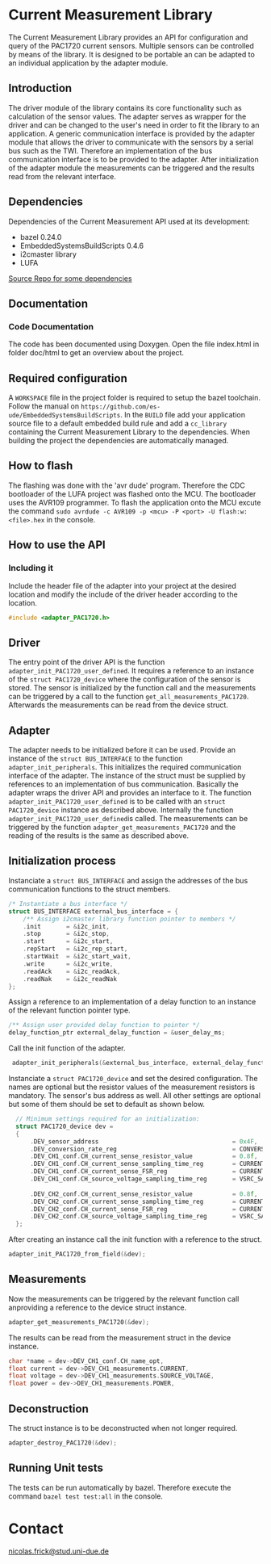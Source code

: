 # Current Measurement Library
The Current Measurement Library provides an API for configuration and query of the PAC1720 current sensors. Multiple sensors can be controlled by means of the library. It is designed to be portable an can be adapted to an individual application by the adapter module. 

## Introduction
The driver module of the library contains its core functionality such as calculation of the sensor values. The adapter serves as wrapper for the driver and can be changed to the user's need in order to fit the library to an application. A generic communication interface is provided by the adapter module that allows the driver to communicate with the sensors by a serial bus such as the TWI. Therefore an implementation of the bus communication interface is to be provided to the adapter. After initialization of the adapter module the measurements can be triggered and the results read from the relevant interface.

## Dependencies

Dependencies of the Current Measurement API used at its development:

+ bazel 0.24.0
+ EmbeddedSystemsBuildScripts 0.4.6
+ i2cmaster library
+ LUFA

[Source Repo for some dependencies](http://artifactory.es.uni-due.de:8081/artifactory/libs-release-local/FKS/embedded-systems-build-scripts/0.4.6/embedded-systems-build-scripts.tar.gz)


## Documentation

### Code Documentation

The code has been documented using Doxygen. Open the file index.html in folder doc/html to get an overview about the project.

## Required configuration

A `WORKSPACE` file in the project folder is required to setup the bazel toolchain. Follow the manual on `https://github.com/es-ude/EmbeddedSystemsBuildScripts`. In the `BUILD` file add your application source file to a default embedded build rule and add a `cc_library` containing the Current Measurement Library to the dependencies. When building the project the dependencies are automatically managed.

## How to flash

The flashing was done with the 'avr dude' program. Therefore the CDC bootloader of the LUFA project was flashed onto the MCU.  The bootloader uses the AVR109 programmer. To flash the application onto the MCU excute the command `sudo avrdude -c AVR109 -p <mcu> -P <port> -U flash:w:<file>.hex` in the console.

## How to use the API

### Including it

Include the header file of the adapter into your project at the desired location and modify the include of
the driver header according to the location.

```c
#include <adapter_PAC1720.h>
```

## Driver

The entry point of the driver API is the function `adapter_init_PAC1720_user_defined`. It requires a reference to an instance of the `struct PAC1720_device` where the configuration of the sensor is stored. The sensor is initialized by the function call and the measurements can be triggered by a call to the function  `get_all_measurements_PAC1720`. Afterwards the measurements can be read from the device struct.

## Adapter

The adapter needs to be initialized before it can be used. Provide an instance of the `struct BUS_INTERFACE` to the function `adapter_init_peripherals`. This initializes the required communication interface of the adapter. The instance of the struct must be supplied by references to an implementation of bus communication. Basically the adapter wraps the driver API and provides an interface to it. The function `adapter_init_PAC1720_user_defined` is to be called with an `struct PAC1720_device` instance as described above. Internally the function `adapter_init_PAC1720_user_defined`is called. The measurements can be triggered by the function `adapter_get_measurements_PAC1720` and the reading of the results is the same as described above.

## Initialization process

Instanciate a `struct BUS_INTERFACE` and assign the addresses of the bus communication functions to the struct members. 
```c
/* Instantiate a bus interface */
struct BUS_INTERFACE external_bus_interface = {
    /** Assign i2cmaster library function pointer to members */
    .init       = &i2c_init,
    .stop       = &i2c_stop,
    .start      = &i2c_start,
    .repStart   = &i2c_rep_start,
    .startWait  = &i2c_start_wait,
    .write      = &i2c_write,
    .readAck    = &i2c_readAck,
    .readNak    = &i2c_readNak
};
```

Assign a reference to an implementation of a delay function to an instance of the relevant function pointer type.
```c
/** Assign user provided delay function to pointer */
delay_function_ptr external_delay_function = &user_delay_ms;
```

Call the init function of the adapter.
```c
 adapter_init_peripherals(&external_bus_interface, external_delay_function);
```

Instanciate a `struct PAC1720_device` and set the desired configuration. The names are optional but the resistor values of the measurement resistors is mandatory. The sensor's bus address as well. All other settings are optional but some of them should be set to default as shown below.

```c
  // Minimum settings required for an initialization:
  struct PAC1720_device dev = 
  {
      .DEV_sensor_address                                     = 0x4F,
      .DEV_conversion_rate_reg                                = CONVERSION_DEFAULT,
      .DEV_CH1_conf.CH_current_sense_resistor_value           = 0.8f,
      .DEV_CH1_conf.CH_current_sense_sampling_time_reg        = CURRENT_SAMPLE_TIME_DEFAULT,
      .DEV_CH1_conf.CH_current_sense_FSR_reg                  = CURRENT_SENSE_RANGE_DEFAULT,
      .DEV_CH1_conf.CH_source_voltage_sampling_time_reg       = VSRC_SAMPLE_TIME_DEFAULT,
 
      .DEV_CH2_conf.CH_current_sense_resistor_value           = 0.8f,
      .DEV_CH2_conf.CH_current_sense_sampling_time_reg        = CURRENT_SAMPLE_TIME_DEFAULT,
      .DEV_CH2_conf.CH_current_sense_FSR_reg                  = CURRENT_SENSE_RANGE_DEFAULT,
      .DEV_CH2_conf.CH_source_voltage_sampling_time_reg       = VSRC_SAMPLE_TIME_DEFAULT,
  }; 
```


After creating an instance call the init function with a reference to the struct.
```c
adapter_init_PAC1720_from_field(&dev);
```

## Measurements

Now the measurements can be triggered by the relevant function call anproviding a reference to the device struct instance.
```c
adapter_get_measurements_PAC1720(&dev);
```

The results can be read from the measurement struct in the device instance.
```c
char *name = dev->DEV_CH1_conf.CH_name_opt, 
float current = dev->DEV_CH1_measurements.CURRENT, 
float voltage = dev->DEV_CH1_measurements.SOURCE_VOLTAGE, 
float power = dev->DEV_CH1_measurements.POWER,
```

## Deconstruction

The struct instance is to be deconstructed when not longer required.
```c
adapter_destroy_PAC1720(&dev); 
```

## Running Unit tests

The tests can be run automatically by bazel. Therefore execute the command `bazel test test:all` in the console.

# Contact

nicolas.frick@stud.uni-due.de

